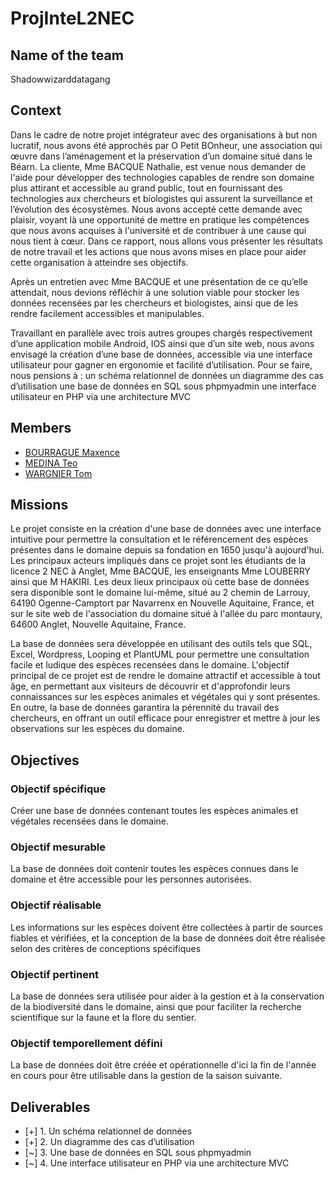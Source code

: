 # ProjInteL2NEC

## Name of the team
Shadowwizarddatagang

## Context
Dans le cadre de notre projet intégrateur avec des organisations à but non lucratif, nous avons été approchés par O Petit BOnheur, une association qui œuvre dans l’aménagement et la préservation d’un domaine situé dans le Béarn. La cliente, Mme BACQUE Nathalie, est venue nous demander de l'aide pour développer des technologies capables de rendre son domaine plus attirant et accessible au grand public, tout en fournissant des technologies aux chercheurs et biologistes qui assurent la surveillance et l’évolution des écosystèmes. Nous avons accepté cette demande avec plaisir, voyant là une opportunité de mettre en pratique les compétences que nous avons acquises à l'université et de contribuer à une cause qui nous tient à cœur. Dans ce rapport, nous allons vous présenter les résultats de notre travail et les actions que nous avons mises en place pour aider cette organisation à atteindre ses objectifs.

Après un entretien avec Mme BACQUE et une présentation de ce qu’elle attendait, nous devions réfléchir à une solution viable pour stocker les données recensées par les chercheurs et biologistes, ainsi que de les rendre facilement accessibles et manipulables.

Travaillant en parallèle avec trois autres groupes chargés respectivement d’une application mobile Android, IOS ainsi que d’un site web, nous avons envisagé la création d’une base de données, accessible via une interface utilisateur pour gagner en ergonomie et facilité d’utilisation. Pour se faire, nous pensions à : 
un schéma relationnel de données 
un diagramme des cas d’utilisation
une base de données en SQL sous phpmyadmin
une interface utilisateur en PHP via une architecture MVC 

## Members
- [BOURRAGUE Maxence](https://github.com/Maxenceboo)
- [MEDINA Teo]('null')
- [WARGNIER Tom]('https://github.com/wasadeft)

## Missions
Le projet consiste en la création d'une base de données avec une interface intuitive pour permettre la consultation et le référencement des espèces présentes dans le domaine depuis sa fondation en 1650 jusqu'à aujourd'hui. Les principaux acteurs impliqués dans ce projet sont les étudiants de la licence 2 NEC à Anglet, Mme BACQUE, les enseignants Mme LOUBERRY ainsi que M HAKIRI. Les deux lieux principaux où cette base de données sera disponible sont le domaine lui-même, situé au 2 chemin de Larrouy, 64190 Ogenne-Camptort par Navarrenx en Nouvelle Aquitaine, France, et sur le site web de l'association du domaine situé à l'allée du parc montaury, 64600 Anglet, Nouvelle Aquitaine, France.

La base de données sera développée en utilisant des outils tels que SQL, Excel, Wordpress, Looping et PlantUML pour permettre une consultation facile et ludique des espèces recensées dans le domaine. L'objectif principal de ce projet est de rendre le domaine attractif et accessible à tout âge, en permettant aux visiteurs de découvrir et d'approfondir leurs connaissances sur les espèces animales et végétales qui y sont présentes. En outre, la base de données garantira la pérennité du travail des chercheurs, en offrant un outil efficace pour enregistrer et mettre à jour les observations sur les espèces du domaine.


## Objectives

### Objectif spécifique 
Créer une base de données contenant toutes les espèces animales et végétales recensées dans le domaine.

### Objectif mesurable
La base de données doit contenir toutes les espèces connues dans le domaine et être accessible pour les personnes autorisées.

### Objectif réalisable
Les informations sur les espèces doivent être collectées à partir de sources fiables et vérifiées, et la conception de la base de données doit être réalisée selon des critères de conceptions spécifiques

### Objectif pertinent
La base de données sera utilisée pour aider à la gestion et à la conservation de la biodiversité dans le domaine, ainsi que pour faciliter la recherche scientifique sur la faune et la flore du sentier.

### Objectif temporellement défini 
La base de données doit être créée et opérationnelle d'ici la fin de l'année en cours pour être utilisable dans la gestion de la saison suivante.


## Deliverables
- [+] 1. Un schéma relationnel de données
- [+] 2. Un diagramme des cas d’utilisation
- [~] 3. Une base de données en SQL sous phpmyadmin
- [~] 4. Une interface utilisateur en PHP via une architecture MVC

